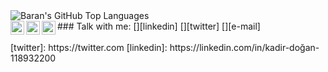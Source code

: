 <img align="left" alt="Baran's GitHub Top Languages" src="https://github-readme-stats.vercel.app/api/top-langs/?username=kaddogan" />
<br/>
### Talk with me:
[<img align="left" alt="baran cakirbey | LinkedIn" width="22px" src="https://cdn.jsdelivr.net/npm/simple-icons@v3/icons/linkedin.svg" />][linkedin]
[<img align="left" alt="baran cakirbey | Twitter" width="22px" src="https://cdn.jsdelivr.net/npm/simple-icons@v3/icons/twitter.svg" />][twitter]
[<img align="left" alt="baran cakirbey | LinkedIn" width="22px" src="https://cdn.jsdelivr.net/npm/simple-icons@v3/icons/gmail.svg" />][e-mail]
<br />
<br/>
[twitter]: https://twitter.com
[linkedin]: https://linkedin.com/in/kadir-doğan-118932200
